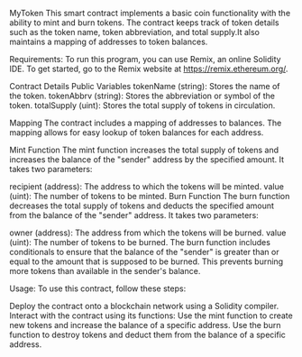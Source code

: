 MyToken
This smart contract implements a basic coin functionality with the ability to mint and burn tokens. The contract keeps track of token details such as the token name, token abbreviation, and total supply.It also maintains a mapping of addresses to token balances.

Requirements:
To run this program, you can use Remix, an online Solidity IDE. To get started, go to the Remix website at https://remix.ethereum.org/.

Contract Details
Public Variables
tokenName (string): Stores the name of the token.
tokenAbbrv (string): Stores the abbreviation or symbol of the token.
totalSupply (uint): Stores the total supply of tokens in circulation.

Mapping
The contract includes a mapping of addresses to balances. The mapping allows for easy lookup of token balances for each address.

Mint Function
The mint function increases the total supply of tokens and increases the balance of the "sender" address by the specified amount. It takes two parameters:

recipient (address): The address to which the tokens will be minted.
value (uint): The number of tokens to be minted.
Burn Function
The burn function decreases the total supply of tokens and deducts the specified amount from the balance of the "sender" address. It takes two parameters:

owner (address): The address from which the tokens will be burned.
value (uint): The number of tokens to be burned.
The burn function includes conditionals to ensure that the balance of the "sender" is greater than or equal to the amount that is supposed to be burned. This prevents burning more tokens than available in the sender's balance.

Usage:
To use this contract, follow these steps:

Deploy the contract onto a blockchain network using a Solidity compiler.
Interact with the contract using its functions:
Use the mint function to create new tokens and increase the balance of a specific address.
Use the burn function to destroy tokens and deduct them from the balance of a specific address.
